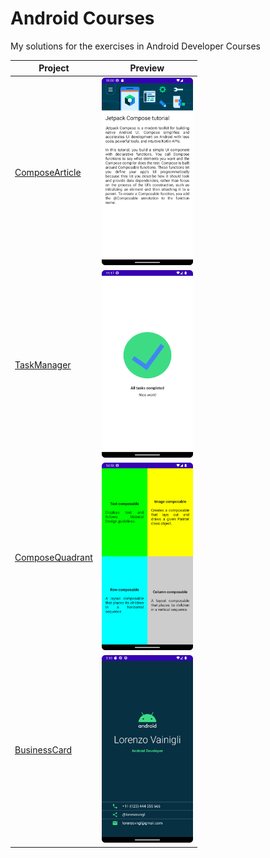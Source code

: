 # Android Courses

My solutions for the exercises in Android Developer Courses

| Project | Preview |
|---------|---------|
| [ComposeArticle](android-basics-compose/ComposeArticle) | <img style="height: 300px" src ="android-basics-compose/ComposeArticle/preview.png"> |
| [TaskManager](android-basics-compose/TaskManager) | <img style="height: 300px" src ="android-basics-compose/TaskManager/preview.png"> |
| [ComposeQuadrant](android-basics-compose/ComposeQuadrant) | <img style="height: 300px" src ="android-basics-compose/ComposeQuadrant/preview.png"> |
| [BusinessCard](android-basics-compose/BusinessCard) | <img style="height: 300px" src ="android-basics-compose/BusinessCard/preview.png"> |